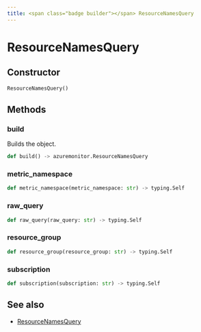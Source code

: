 ```yaml
---
title: <span class="badge builder"></span> ResourceNamesQuery
---
```

# <span class="badge builder"></span> ResourceNamesQuery

## Constructor

```python
ResourceNamesQuery()
```
## Methods

### <span class="badge object-method"></span> build

Builds the object.

```python
def build() -> azuremonitor.ResourceNamesQuery
```

### <span class="badge object-method"></span> metric_namespace

```python
def metric_namespace(metric_namespace: str) -> typing.Self
```

### <span class="badge object-method"></span> raw_query

```python
def raw_query(raw_query: str) -> typing.Self
```

### <span class="badge object-method"></span> resource_group

```python
def resource_group(resource_group: str) -> typing.Self
```

### <span class="badge object-method"></span> subscription

```python
def subscription(subscription: str) -> typing.Self
```

## See also

 * <span class="badge object-type-class"></span> [ResourceNamesQuery](./object-ResourceNamesQuery.md)
